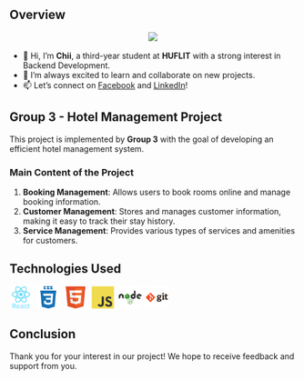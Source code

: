 ## Overview

<div id="header" align="center">
  <img src="https://drive.google.com/file/d/1K32qBPMTWKwsqNZpryNKewv3yebuMgz2/view?usp=drive_link" width="100"/>
</div>

- 👋 Hi, I’m **Chii**, a third-year student at **HUFLIT** with a strong interest in Backend Development.
- 💞️ I’m always excited to learn and collaborate on new projects.
- 📫 Let’s connect on [Facebook](https://www.facebook.com/elyzabellanchi) and [LinkedIn](https://www.linkedin.com/in/lan-chi-nguy%E1%BB%85n-856251316/)!

## Group 3 - Hotel Management Project

This project is implemented by **Group 3** with the goal of developing an efficient hotel management system.

### Main Content of the Project

1. **Booking Management**: Allows users to book rooms online and manage booking information.
2. **Customer Management**: Stores and manages customer information, making it easy to track their stay history.
3. **Service Management**: Provides various types of services and amenities for customers.

## Technologies Used

<div>
  <img src="https://github.com/devicons/devicon/blob/master/icons/react/react-original-wordmark.svg" title="React" alt="React" width="40" height="40"/>&nbsp;
  <img src="https://github.com/devicons/devicon/blob/master/icons/css3/css3-plain-wordmark.svg" title="CSS3" alt="CSS" width="40" height="40"/>&nbsp;
  <img src="https://github.com/devicons/devicon/blob/master/icons/html5/html5-original.svg" title="HTML5" alt="HTML" width="40" height="40"/>&nbsp;
  <img src="https://github.com/devicons/devicon/blob/master/icons/javascript/javascript-original.svg" title="JavaScript" alt="JavaScript" width="40" height="40"/>&nbsp;
  <img src="https://github.com/devicons/devicon/blob/master/icons/nodejs/nodejs-original-wordmark.svg" title="NodeJS" alt="NodeJS" width="40" height="40"/>&nbsp;
  <img src="https://github.com/devicons/devicon/blob/master/icons/git/git-original-wordmark.svg" title="Git" alt="Git" width="40" height="40"/>
</div>

## Conclusion

Thank you for your interest in our project! We hope to receive feedback and support from you.
